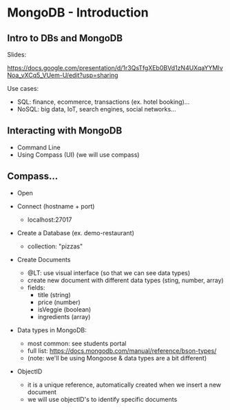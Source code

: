 
# MongoDB - Introduction

<!-- Status: complete -->


## Intro to DBs and MongoDB


Slides: 

https://docs.google.com/presentation/d/1r3QsTfgXEb0BVd1zN4UXqaYYMIvNoa_vXCq5_VUem-U/edit?usp=sharing


Use cases:
- SQL: finance, ecommerce, transactions (ex. hotel booking)...
- NoSQL: big data, IoT, search engines, social networks...



## Interacting with MongoDB
- Command Line
- Using Compass (UI) (we will use compass)



## Compass...

- Open


- Connect (hostname + port)
  - localhost:27017


- Create a Database (ex. demo-restaurant)
  - collection: "pizzas"



- Create Documents  
  - @LT: use visual interface (so that we can see data types)
  - create new document with different data types (sting, number, array)
  - fields:
    - title (string)
    - price (number)
    - isVeggie (boolean)
    - ingredients (array)

  <!--
  Note: 
  - there's a bug in Compass "Insert not permitted while document contains errors"
  - summary: if you enter the wrong format, Compass will keep showing that error, even after choosing the right format.
  - bug report: https://jira.mongodb.org/browse/COMPASS-3246
  - Quick workaround: click on a different collection & try again
  -->


- Data types in MongoDB:
  - most common: see students portal
  - full list: https://docs.mongodb.com/manual/reference/bson-types/
  - (note: we'll be using Mongoose & data types are a bit different)


- ObjectID
  - it is a unique reference, automatically created when we insert a new document
  - we will use objectID's to identify specific documents


<!-- @Luis: before the break, it can be good to import IMDB -->


